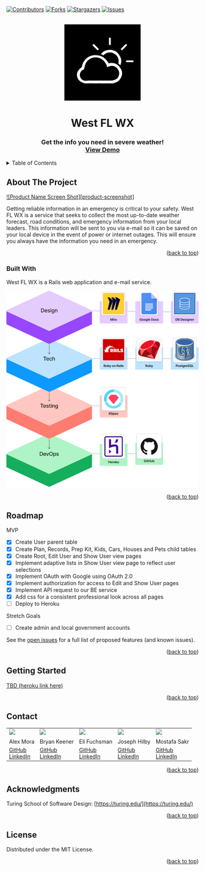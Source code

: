 [![Contributors][contributors-shield]][contributors-url]
[![Forks][forks-shield]][forks-url]
[![Stargazers][stars-shield]][stars-url]
[![Issues][issues-shield]][issues-url]

<!-- PROJECT LOGO -->
<br />
<div align="center">
  <a href="https://github.com/Consultancy-2208/west_fl_wx_fe">
    <img src="lib/assets/consultancy.jpeg" alt="Logo" width="200" height="200">
  </a>

  <h1 align="center">West FL WX</h3>

  <h3 align="center">
    Get the info you need in severe weather!
    <br />
    <a href="https://github.com/Consultancy-2208/west_fl_wx_fe"><strong>View Demo</strong></a>
  </h3>
</div>

<!-- TABLE OF CONTENTS -->
<details>
  <summary>Table of Contents</summary>
  <ol>
    <li>
      <a href="#about-the-project">About The Project</a>
      <ul>
        <li><a href="#built-with">Built With</a></li>
      </ul>
    </li>
    <li><a href="#roadmap">Roadmap</a></li>
    <li><a href="#getting-started">Getting Started</a></li>
    <li><a href="#contact">Contact</a></li>
    <li><a href="#acknowledgments">Acknowledgments</li>
    <li><a href="#license">License</a></li></a>
  </ol>
</details>

<!-- ABOUT THE PROJECT -->
## About The Project

[![Product Name Screen Shot][product-screenshot]](https://example.com)

Getting reliable information in an emergency is critical to your safety. West FL WX is a service that seeks to collect the most up-to-date weather forecast, road conditions, and emergency information from your local leaders. This information will be sent to you via e-mail so it can be saved on your local device in the event of power or internet outages. This will ensure you always have the information you need in an emergency.

<p align="right">(<a href="#top">back to top</a>)</p>

### Built With

West FL WX is a Rails web application and e-mail service.

<img src="lib/assets//tech-stack.png" alt="Tech-Stack">

<p align="right">(<a href="#top">back to top</a>)</p>

<!-- ROADMAP -->
## Roadmap

MVP

* [x] Create User parent table
* [x] Create Plan, Records, Prep Kit, Kids, Cars, Houses and Pets child tables
* [x] Create Root, Edit User and Show User view pages
* [x] Implement adaptive lists in Show User view page to reflect user selections
* [x] Implement OAuth with Google using OAuth 2.0
* [x] Implement authorization for access to Edit and Show User pages 
* [x] Implement API request to our BE service
* [x] Add css for a consistent professional look across all pages
* [ ] Deploy to Heroku

Stretch Goals

* [ ] Create admin and local government accounts

See the [open issues](https://github.com/Consultancy-2208/west_fl_wx_fe/issues) for a full list of proposed features (and known issues).

<p align="right">(<a href="#top">back to top</a>)</p>

<!-- GETTING STARTED -->
## Getting Started

[TBD (heroku link here)](https://calm-peak-36563.herokuapp.com/)

<p align="right">(<a href="#top">back to top</a>)</p>

<!-- CONTACT -->
## Contact

<table>
  <tr>
    <td><img src="https://avatars.githubusercontent.com/u/89422302?v=4" width='150'></td>
    <td><img src="https://avatars.githubusercontent.com/u/101418582?s=150&v=4"></td>
    <td><img src="https://avatars.githubusercontent.com/u/104859844?s=150&v=4"></td>
    <td><img src="https://avatars.githubusercontent.com/u/108031077?s=150&v=4"></td>
    <td><img src="https://avatars.githubusercontent.com/u/110377741?s=150&v=4" width='150'></td>
  </tr>
  <tr>
    <td>Alex Mora</td>
    <td>Bryan Keener</td>
    <td>Eli Fuchsman</td>
    <td>Joseph Hilby</td>
    <td>Mostafa Sakr</td>
  </tr>
  <tr>
    <td>
      <a href="https://github.com/AlexMR-93">GitHub</a><br>
      <a href="https://www.linkedin.com/in/alex-m-b25902240/">LinkedIn</a>
    </td>
    <td>
      <a href="https://github.com/bkeener7">GitHub</a><br>
      <a href="https://www.linkedin.com/in/bkeener/">LinkedIn</a>
    </td>
    <td>
      <a href="https://github.com/efuchsman">GitHub</a><br>
      <a href="https://www.linkedin.com/in/elifuchsman/">LinkedIn</a>
    </td>
    <td>
      <a href="https://github.com/josephhilby">GitHub</a><br>
      <a href="https://www.linkedin.com/in/josephmhilby/">LinkedIn</a>
    </td>
    <td>
      <a href="https://github.com/msakr21">GitHub</a><br>
      <a href="https://www.linkedin.com/in/mostafasakr16">LinkedIn</a>
    </td>
  </tr>
</table>

<p align="right">(<a href="#top">back to top</a>)</p>

<!-- ACKNOWLEDGMENTS -->
## Acknowledgments

Turing School of Software Design: [https://turing.edu/](https://turing.edu/)

<p align="right">(<a href="#top">back to top</a>)</p>

<!-- LICENSE -->
## License

Distributed under the MIT License.

<p align="right">(<a href="#top">back to top</a>)</p>

<!-- MARKDOWN LINKS & IMAGES -->
<!-- https://www.markdownguide.org/basic-syntax/#reference-style-links -->
[contributors-shield]: https://img.shields.io/github/contributors/Consultancy-2208/west_fl_wx_fe.svg?style=for-the-badge
[contributors-url]: https://github.com/Consultancy-2208/west_fl_wx_fe/graphs/contributors
[forks-shield]: https://img.shields.io/github/forks/Consultancy-2208/west_fl_wx_fe.svg?style=for-the-badge
[forks-url]: https://github.com/Consultancy-2208/west_fl_wx_fe/network/members
[stars-shield]: https://img.shields.io/github/stars/Consultancy-2208/west_fl_wx_fe.svg?style=for-the-badge
[stars-url]: https://github.com/Consultancy-2208/west_fl_wx_fe/stargazers
[issues-shield]: https://img.shields.io/github/issues/Consultancy-2208/west_fl_wx_fe.svg?style=for-the-badge
[issues-url]: https://github.com/Consultancy-2208/west_fl_wx_fe/issues
